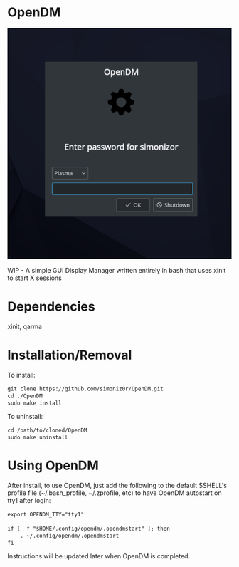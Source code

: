 # OpenDM

![screenshot](/screenshot.png)

WIP - A simple GUI Display Manager written entirely in bash that uses xinit to start X sessions

# Dependencies

xinit, qarma

# Installation/Removal

To install:

```
git clone https://github.com/simoniz0r/OpenDM.git
cd ./OpenDM
sudo make install
```

To uninstall:

```
cd /path/to/cloned/OpenDM
sudo make uninstall
```

# Using OpenDM

After install, to use OpenDM, just add the following to the default $SHELL's profile file (~/.bash_profile, ~/.zprofile, etc) to have OpenDM autostart on tty1 after login:

```
export OPENDM_TTY="tty1"

if [ -f "$HOME/.config/opendm/.opendmstart" ]; then
    . ~/.config/opendm/.opendmstart
fi
```

Instructions will be updated later when OpenDM is completed.
